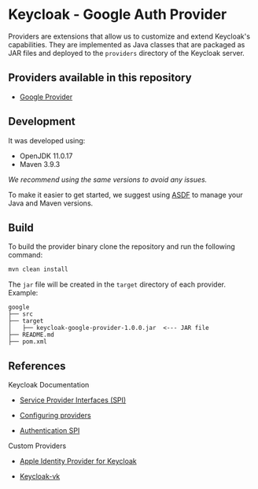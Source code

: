 # Keycloak - Google Auth Provider

Providers are extensions that allow us to customize and extend Keycloak's capabilities. 
They are implemented as Java classes that are packaged as JAR files and deployed to the `providers` directory of the Keycloak server.

## Providers available in this repository
- [Google Provider](./google/README.md)


## Development

It was developed using:
- OpenJDK 11.0.17
- Maven 3.9.3

*We recommend using the same versions to avoid any issues.*

To make it easier to get started, we suggest using [ASDF](https://asdf-vm.com/#/core-manage-asdf-vm) to manage your Java and Maven versions.


## Build

To build the provider binary clone the repository and run the following command:

```bash
mvn clean install
```

The `jar` file will be created in the `target` directory of each provider. Example:

```
google
├── src
├── target
│   ├── keycloak-google-provider-1.0.0.jar  <--- JAR file
├── README.md
├── pom.xml
```

## References
Keycloak Documentation

- [Service Provider Interfaces (SPI)](https://www.keycloak.org/docs/latest/server_development/#_providers)

- [Configuring providers
](https://www.keycloak.org/server/configuration-provider)

- [Authentication SPI](https://www.keycloak.org/docs/latest/server_development/#_auth_spi)


Custom Providers

- [Apple Identity Provider for Keycloak](https://github.com/klausbetz/apple-identity-provider-keycloak)

- [Keycloak-vk](https://github.com/zhkazarosian/keycloak-vk)